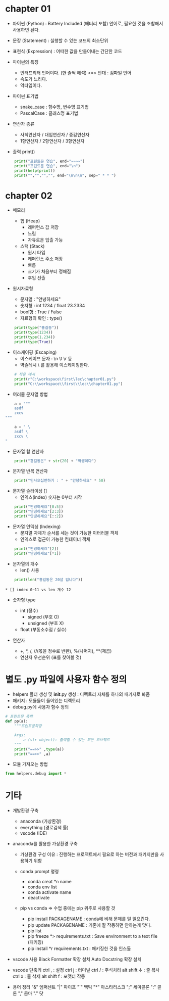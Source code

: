 # chapter 01
* 파이썬 (Python) : Battery Included (배터리 포함) 언어로, 필요한 것을 조합해서 사용하면 된다.
* 문장 (Statement) : 실행할 수 있는 코드의 최소단위
* 표현식 (Expression) : 어떠한 값을 만들어내는 간단한 코드

* 파이썬의 특징
    * 인터프리터 언어이다. (한 줄씩 해석) <=> 반대 : 컴파일 언어
    * 속도가 느리다.
    * 약타입이다.

* 파이썬 표기법
    * snake_case : 함수명, 변수명 표기법
    * PascalCase : 클래스명 표기법

* 연산자 종류
    * 사칙연산자 / 대입연산자 / 증감연산자
    * 1항연산자 / 2항연산자 / 3항연산자
    
* 출력 print()
```python
    print("프린트문 연습", end="~~~~")
    print("프린트문 연습", end="\n")
    print(help(print))
    print("","","","", end="\n\n\n", sep=" * * ")
```


# chapter 02
* 메모리
    * 힙 (Heap)
        * 레퍼런스 값 저장 
        * 느림
        * 자유로운 입출 가능
    * 스택 (Stack)
        * 원시 타입 
        * 레퍼런스 주소 저장 
        * 빠름 
        * 크기가 처음부터 정해짐 
        * 후입 선출

* 원시자료형
    * 문자열 : "안녕하세요"
    * 숫자형 : int 1234 / float 23.2334
    * bool형 : True / False
    * 자료형의 확인 : type()
```python
    print(type("홍길동"))
    print(type(1234))
    print(type(1.234))
    print(type(True))
```

* 이스케이핑 (Escaping)
    * 이스케이프 문자 : \n \t \r 등
    * 역슬레시 \ 를 활용해 이스케이핑한다.
```python
    # 적용 예시
    print(r"C:\workspace\first\lec\chapter01.py")
    print("C:\\workspace\\first\\lec\\chapter01.py")
```

* 여러줄 문자열 방법
```python
    a = """
    asdf
    zxcv
"""

    a = " \
    asdf \
    zxcv \
"
```

* 문자열 합 연산자
```python
    print("홍길동은" + str(20) + "학생이다")
```

* 문자열 반복 연산자
```python
    print("인사오십번하기 : " + "안녕하세요" * 50)
```

* 문자열 슬라이싱 []
    * 인덱스(index) 숫자는 0부터 시작
```python
    print("안녕하세요"[0:5])
    print("안녕하세요"[2:3])
    print("안녕하세요"[::2])
```

* 문자열 인덱싱 (Indexing)
    * 문자열 자체가 순서를 세는 것이 가능한 이터러블 객체
    * 인덱스로 접근이 가능한 컨테이너 객체
```python
    print("안녕하세요"[2])
    print("안녕하세요"[*1])
```

* 문자열의 개수
    * len() 사용
```python
    print(len("홍길동은 20살 입니다"))
```
    * [] index 0~11 vs len 개수 12

* 숫자형 type
    * int (정수)
        * signed (부호 O)
        * unsigned (부호 X)
    * float (부동소수점 / 실수)

* 연산자
    * +, *, /, //(몫을 정수로 반환), %(나머지), **(제곱)
    * 연산자 우선순위 (표를 찾아볼 것)


# 별도 .py 파일에 사용자 함수 정의
* helpers 폴더 생성 및 __init__.py 생성 : 디렉토리 자체를 하나의 패키지로 봐줌
* 패키지 : 모듈들이 들어있는 디렉토리
* debug.py에 사용자 함수 정의
```python
# 프린트문 축약
def pp(a):
    """프린트문확장

    Args:
        a (str object): 출력할 수 있는 모든 오브젝트
    """
    print("==>>" ,type(a))
    print("==>>" ,a)
```
* 모듈 가져오는 방법
```python
from helpers.debug import *
```


# 기타
* 개발환경 구축
    * anaconda (가상환경)
    * everything (경로검색 툴)
    * vscode (IDE)

* anaconda를 활용한 가상환경 구축
    * 가상환경 구성 이유 : 진행하는 프로젝트에서 필요로 하는 버전과 패키지만을 사용하기 위함
    * conda prompt 명령
        * conda creat *n name
        * conda env list
        * conda activate name
        * deactivate
    
    * pip vs conda => 수업 중에는 pip 위주로 사용할 것
        * pip install PACKAGENAME : conda에 비해 문제를 덜 일으킨다.
        * pip update PACKAGENAME : 기존에 잘 작동하면 안하는게 맞다.
        * pip list
        * pip freeze *> requirements.txt : Save environment to a text file (패키징)
        * pip install *r requirements.txt : 패키징한 것을 인스톨
        

* vscode 사용
Black Formatter 확장 설치
Auto Docstring 확장 설치

* vscode 단축키
ctrl , : 설정
ctrl j : 터미널
ctrl / : 주석처리
alt shift ↓ : 줄 복사
ctrl x : 줄 삭제
alt shift f : 포맷터 작동

* 용어 정리
"&" 엠퍼센트
"|" 파이프
"`" 백틱
"*" 아스타리스크
";" 세미콜론
":" 콜론
"," 콤마
"." 닷
